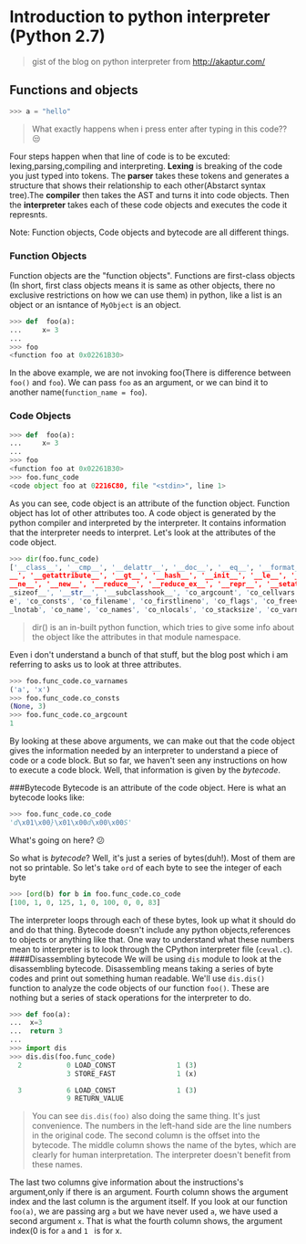 # Introduction to python interpreter (Python 2.7)
>gist of the blog on python interpreter from http://akaptur.com/


## Functions and objects
```python
>>> a = "hello"
```
>What exactly happens when i press enter after typing in this code?? :unamused:

Four steps happen when that line of code is to be excuted: lexing,parsing,compiling and interpreting.
__**Lexing**__ is breaking of the code you just typed into tokens. The __**parser**__ takes these tokens and 
generates a structure that shows their relationship to each other(Abstarct syntax tree).The __**compiler**__ then takes
the AST and turns it into code objects. Then the __**interpreter**__ takes each of these code objects and executes the code
it represnts.

Note: Function objects, Code objects and bytecode are all different things. 

### Function Objects
Function objects are the "function objects". Functions are first-class objects (In short, first class objects means it is same as other objects, there no exclusive restrictions on how we can use them) in python, like a list is an object or an isntance of ```MyObject``` is an object.

```python
>>> def  foo(a):
...     x= 3
...
>>> foo
<function foo at 0x02261B30>
```

In the above example, we are not invoking foo(There is difference between ```foo()``` and ```foo```). We can pass ```foo``` as 
an argument, or we can bind it to another name(```function_name = foo```). 

### Code Objects

```python
>>> def  foo(a):
...     x= 3
...
>>> foo
<function foo at 0x02261B30>
>>> foo.func_code
<code object foo at 02216C80, file "<stdin>", line 1>
```
As you can see, code object is an attribute of the function object. Function object has lot of other attributes too. 
A code object is generated by the python compiler and interpreted by the interpreter. It contains information that the interpreter
needs to interpret. Let's look at the attributes of the code object.
```python
>>> dir(foo.func_code)
['__class__', '__cmp__', '__delattr__', '__doc__', '__eq__', '__format__', '__
__', '__getattribute__', '__gt__', '__hash__', '__init__', '__le__', '__lt__',
__ne__', '__new__', '__reduce__', '__reduce_ex__', '__repr__', '__setattr__',
_sizeof__', '__str__', '__subclasshook__', 'co_argcount', 'co_cellvars', 'co_c
e', 'co_consts', 'co_filename', 'co_firstlineno', 'co_flags', 'co_freevars', '
_lnotab', 'co_name', 'co_names', 'co_nlocals', 'co_stacksize', 'co_varnames']
```
>dir() is an in-built python function, which tries to give some info about the object like the attributes in that module
namespace.

Even i don't understand a bunch of that stuff, but the blog post which i am referring to asks us to look at three attributes.
```python
>>> foo.func_code.co_varnames
('a', 'x')
>>> foo.func_code.co_consts
(None, 3)
>>> foo.func_code.co_argcount
1
```
By looking at these above arguments, we can make out that the code object gives the information needed by an interpreter to understand
a piece of code or a code block. But so far, we haven't seen any instructions on how to execute a code block. Well, that information is given by the *bytecode*. 

###Bytecode
Bytecode is an attribute of the code object. Here is what an bytecode looks like:
```python
>>> foo.func_code.co_code
'd\x01\x00}\x01\x00d\x00\x00S'
```
What's going on here? :confused:

So what is *bytecode*? Well, it's just a series of bytes(duh!). Most of them are not so printable. So let's take ```ord``` of each byte to see the integer of each byte
```python
>>> [ord(b) for b in foo.func_code.co_code
[100, 1, 0, 125, 1, 0, 100, 0, 0, 83]
```
The interpreter loops through each of these bytes, look up what it should do and do that thing. Bytecode doesn't include any python objects,references to objects or anything like that. One way to understand what these numbers mean to interpreter is to look through the CPython interpreter file (```ceval.c```). 
####Disassembling bytecode
We will be using ```dis``` module to look at the disassembling bytecode. Disassembling means taking a series of byte codes and print out something human readable. We'll use ```dis.dis()``` function to analyze the code objects of our function ```foo()```. These are nothing but a series of stack operations for the interpreter to do.

```python
>>> def foo(a):
...  x=3
...  return 3
...
>>> import dis
>>> dis.dis(foo.func_code)
  2           0 LOAD_CONST               1 (3)
              3 STORE_FAST               1 (x)

  3           6 LOAD_CONST               1 (3)
              9 RETURN_VALUE
```
>You can see ```dis.dis(foo)``` also doing the same thing. It's just convenience. 
The  numbers in the left-hand side are the line numbers in the original code. The second column is the offset into the bytecode. The middle column shows the name of the bytes, which are clearly for human interpretation. The interpreter doesn't benefit from these names.

The last two columns give information about the instructions's argument,only if there is an argument. Fourth column shows the argument
index and the last column is the argument itself. If you look at our function ```foo(a)```, we are passing arg ```a``` but we have never used ```a```, we have used a second argument ```x```. That is what the fourth column shows, the argument index(0 is for ```a``` and ```1 ``` is for x.
